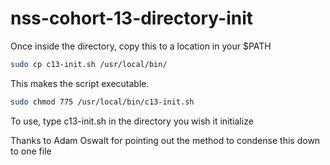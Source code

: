 # nss-cohort-13-directory-init

Once inside the directory, copy this to a location in your $PATH
```bash
sudo cp c13-init.sh /usr/local/bin/
```

This makes the script executable.
``` bash
sudo chmod 775 /usr/local/bin/c13-init.sh 
```

To use, type c13-init.sh in the directory you wish it initialize

Thanks to Adam Oswalt for pointing out the method to condense this down to one file
